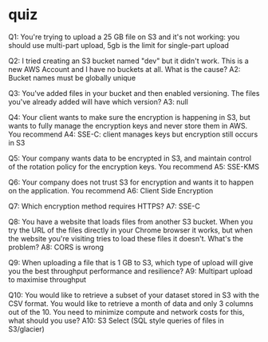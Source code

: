 # quiz

Q1: You're trying to upload a 25 GB file on S3 and it's not working: you should use multi-part upload, 5gb is the limit for single-part upload

Q2: I tried creating an S3 bucket named "dev" but it didn't work. This is a new AWS Account and I have no buckets at all. What is the cause?
A2: Bucket names must be globally unique

Q3: You've added files in your bucket and then enabled versioning. The files you've already added will have which version?
A3: null

Q4: Your client wants to make sure the encryption is happening in S3, but wants to fully manage the encryption keys and never store them in AWS. You recommend
A4: SSE-C: client manages keys but encryption still occurs in S3

Q5: Your company wants data to be encrypted in S3, and maintain control of the rotation policy for the encryption keys. You recommend
A5: SSE-KMS

Q6: Your company does not trust S3 for encryption and wants it to happen on the application. You recommend
A6: Client Side Encryption

Q7: Which encryption method requires HTTPS?
A7: SSE-C

Q8: You have a website that loads files from another S3 bucket. When you try the URL of the files directly in your Chrome browser it works, but when the website you're visiting tries to load these files it doesn't. What's the problem?
A8: CORS is wrong

Q9: When uploading a file that is 1 GB to S3, which type of upload will give you the best throughput performance and resilience?
A9: Multipart upload to maximise throughput

Q10: You would like to retrieve a subset of your dataset stored in S3 with the CSV format. You would like to retrieve a month of data and only 3 columns out of the 10. You need to minimize compute and network costs for this, what should you use?
A10: S3 Select (SQL style queries of files in S3/glacier)

